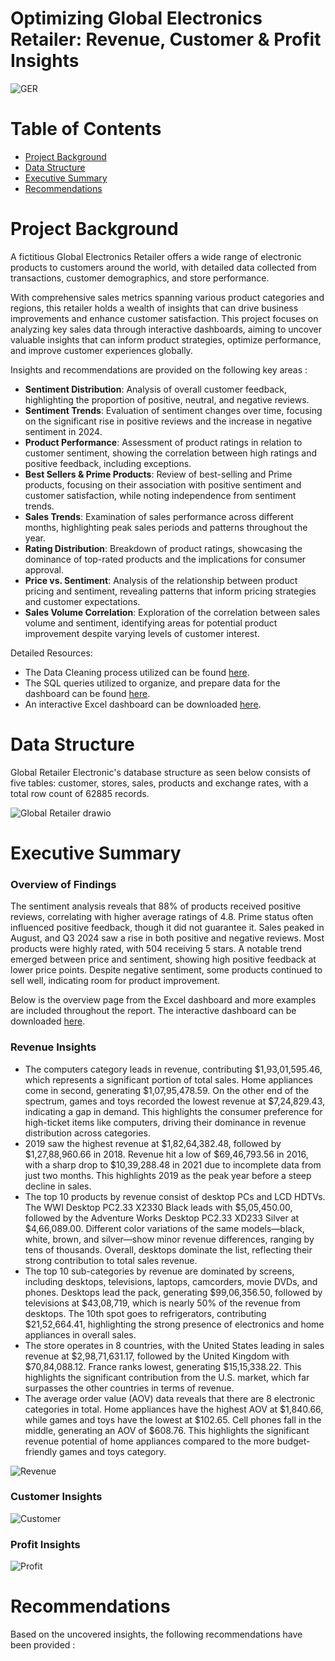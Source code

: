 # Optimizing Global Electronics Retailer: Revenue, Customer & Profit Insights
![GER](https://github.com/user-attachments/assets/23e446bb-9a2c-44cc-9ec1-915cbd9f14cf)

# Table of Contents
* [Project Background](#project-background)
* [Data Structure](#data-structure)
* [Executive Summary](#executive-summary)
* [Recommendations](#recommendations)

# Project Background 
A fictitious Global Electronics Retailer offers a wide range of electronic products to customers around the world, with detailed data collected from transactions, customer demographics, and store performance.

With comprehensive sales metrics spanning various product categories and regions, this retailer holds a wealth of insights that can drive business improvements and enhance customer satisfaction. This project focuses on analyzing key sales data through interactive dashboards, aiming to uncover valuable insights that can inform product strategies, optimize performance, and improve customer experiences globally.

Insights and recommendations are provided on the following key areas : 
- **Sentiment Distribution**: Analysis of overall customer feedback, highlighting the proportion of positive, neutral, and negative reviews.
- **Sentiment Trends**: Evaluation of sentiment changes over time, focusing on the significant rise in positive reviews and the increase in negative sentiment in 2024.
- **Product Performance**: Assessment of product ratings in relation to customer sentiment, showing the correlation between high ratings and positive feedback, including exceptions.
- **Best Sellers & Prime Products**: Review of best-selling and Prime products, focusing on their association with positive sentiment and customer satisfaction, while noting independence from sentiment trends.
- **Sales Trends**: Examination of sales performance across different months, highlighting peak sales periods and patterns throughout the year.
- **Rating Distribution**: Breakdown of product ratings, showcasing the dominance of top-rated products and the implications for consumer approval.
- **Price vs. Sentiment**: Analysis of the relationship between product pricing and sentiment, revealing patterns that inform pricing strategies and customer expectations.
- **Sales Volume Correlation**: Exploration of the correlation between sales volume and sentiment, identifying areas for potential product improvement despite varying levels of customer interest.

Detailed Resources: 

- The Data Cleaning process utilized can be found [here](https://github.com/karlyndiary/Global-Electronics-Retailer/tree/main/%5B01%5D%20ETL). 
- The SQL queries utilized to organize, and prepare data for the dashboard can be found [here](https://github.com/karlyndiary/Global-Electronics-Retailer/tree/main/%5B02%5D%20SQL). 
- An interactive Excel dashboard can be downloaded [here](https://github.com/karlyndiary/Global-Electronics-Retailer/tree/main/%5B03%5D%20Excel%20Dashboard).

# Data Structure

Global Retailer Electronic's database structure as seen below consists of five tables: customer, stores, sales, products and exchange rates, with a total row count of 62885 records.

![Global Retailer drawio](https://github.com/user-attachments/assets/491b8e36-4b9b-459f-a757-1b6c30978c20)

# Executive Summary 

### Overview of Findings 

The sentiment analysis reveals that 88% of products received positive reviews, correlating with higher average ratings of 4.8. Prime status often influenced positive feedback, though it did not guarantee it. Sales peaked in August, and Q3 2024 saw a rise in both positive and negative reviews. Most products were highly rated, with 504 receiving 5 stars. A notable trend emerged between price and sentiment, showing high positive feedback at lower price points. Despite negative sentiment, some products continued to sell well, indicating room for product improvement.

Below is the overview page from the Excel dashboard and more examples are included throughout the report. The interactive dashboard can be downloaded [here](https://github.com/karlyndiary/Global-Electronics-Retailer/tree/main/%5B03%5D%20Excel%20Dashboard).

### Revenue Insights
- The computers category leads in revenue, contributing $1,93,01,595.46, which represents a significant portion of total sales. Home appliances come in second, generating $1,07,95,478.59. On the other end of the spectrum, games and toys recorded the lowest revenue at $7,24,829.43, indicating a gap in demand. This highlights the consumer preference for high-ticket items like computers, driving their dominance in revenue distribution across categories.
- 2019 saw the highest revenue at $1,82,64,382.48, followed by $1,27,88,960.66 in 2018. Revenue hit a low of $69,46,793.56 in 2016, with a sharp drop to $10,39,288.48 in 2021 due to incomplete data from just two months. This highlights 2019 as the peak year before a steep decline in sales.
- The top 10 products by revenue consist of desktop PCs and LCD HDTVs. The WWI Desktop PC2.33 X2330 Black leads with $5,05,450.00, followed by the Adventure Works Desktop PC2.33 XD233 Silver at $4,66,089.00. Different color variations of the same models—black, white, brown, and silver—show minor revenue differences, ranging by tens of thousands. Overall, desktops dominate the list, reflecting their strong contribution to total sales revenue.
- The top 10 sub-categories by revenue are dominated by screens, including desktops, televisions, laptops, camcorders, movie DVDs, and phones. Desktops lead the pack, generating $99,06,356.50, followed by televisions at $43,08,719, which is nearly 50% of the revenue from desktops. The 10th spot goes to refrigerators, contributing $21,52,664.41, highlighting the strong presence of electronics and home appliances in overall sales.
- The store operates in 8 countries, with the United States leading in sales revenue at $2,98,71,631.17, followed by the United Kingdom with $70,84,088.12. France ranks lowest, generating $15,15,338.22. This highlights the significant contribution from the U.S. market, which far surpasses the other countries in terms of revenue.
- The average order value (AOV) data reveals that there are 8 electronic categories in total. Home appliances have the highest AOV at $1,840.66, while games and toys have the lowest at $102.65. Cell phones fall in the middle, generating an AOV of $608.76. This highlights the significant revenue potential of home appliances compared to the more budget-friendly games and toys category.

![Revenue](https://github.com/user-attachments/assets/0a5ff25e-df33-4b00-81b8-ab359c4a382e)

### Customer Insights

![Customer](https://github.com/user-attachments/assets/39f0f997-c133-4eb6-b223-630377d0bf19)

### Profit Insights

![Profit](https://github.com/user-attachments/assets/88c86034-260b-4d53-b9ff-598bf7147d6f)

# Recommendations

Based on the uncovered insights, the following recommendations have been provided : 
